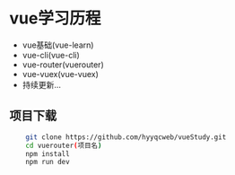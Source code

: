 # vue学习历程
+ vue基础(vue-learn)
+ vue-cli(vue-cli)
+ vue-router(vuerouter)
+ vue-vuex(vue-vuex)
+ 持续更新...

<!-- ```bash
                                                   _ooOoo_
                                                   o8888888o
                                                   88" . "88
                                                   (| -_- |)
                                                    O\ = /O
                                                ____/`---'\____
                                              .   ' \\| |// `.
                                               / \\||| : |||// \
                                             / _||||| -:- |||||- \
                                               | | \\\ - /// | |
                                             | \_| ''\---/'' | |
                                              \ .-\__ `-` ___/-. /
                                           ___`. .' /--.--\ `. . __
                                        ."" '< `.___\_<|>_/___.' >'"".
                                       | | : `- \`.;`\ _ /`;.`/ - ` : | |
                                         \ \ `-. \_ __\ /__ _/ .-` / /
                                 ======`-.____`-.___\_____/___.-`____.-'======
                                                    `=---='
                        
                                 .............................................
                                          佛祖保佑                  永无BUG
                                  佛曰:
                                          写字楼里写字间，写字间里程序员；
                                          程序人员写程序，又拿程序换酒钱。
                                          酒醒只在网上坐，酒醉还来网下眠；
                                          酒醉酒醒日复日，网上网下年复年。
                                          但愿老死电脑间，不愿鞠躬老板前；
                                          奔驰宝马贵者趣，公交自行程序员。
                                          别人笑我忒疯癫，我笑自己命太贱；
                                          不见满街漂亮妹，哪个归得程序员？
``` -->


## 项目下载

```bash
    git clone https://github.com/hyyqcweb/vueStudy.git
    cd vuerouter(项目名)
    npm install
    npm run dev
```